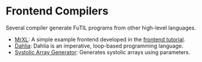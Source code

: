 # Frontend Compilers

Several compiler generate FuTIL programs from other high-level languages.

- [MrXL](./mrxl.md): A simple example frontend developed in the [frontend tutorial](../tutorial/overview.md).
- [Dahlia](./dahlia.md): Dahlia is an imperative, loop-based programming language.
- [Systolic Array Generator](./systolic-array.md): Generates systolic arrays using parameters.
